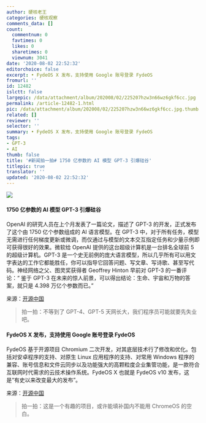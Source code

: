 ```yaml
---
author: 硬核老王
categories: 硬核观察
comments_data: []
count:
  commentnum: 0
  favtimes: 0
  likes: 0
  sharetimes: 0
  viewnum: 3041
date: '2020-08-02 22:52:32'
editorchoice: false
excerpt: • FydeOS X 发布，支持使用 Google 账号登录 FydeOS
fromurl: ''
id: 12482
islctt: false
largepic: /data/attachment/album/202008/02/225207hzw3n66wz6gkf6cc.jpg
permalink: /article-12482-1.html
pic: /data/attachment/album/202008/02/225207hzw3n66wz6gkf6cc.jpg.thumb.jpg
related: []
reviewer: ''
selector: ''
summary: • FydeOS X 发布，支持使用 Google 账号登录 FydeOS
tags:
- GPT-3
- AI
thumb: false
title: '#新闻拍一拍# 1750 亿参数的 AI 模型 GPT-3 引爆硅谷'
titlepic: true
translator: ''
updated: '2020-08-02 22:52:32'
---
```


![](/data/attachment/album/202008/02/225207hzw3n66wz6gkf6cc.jpg)


#### 1750 亿参数的 AI 模型 GPT-3 引爆硅谷


OpenAI 的研究人员在上个月发表了一篇论文，描述了 GPT-3 的开发，正式发布了这个由 1750 亿个参数组成的 AI 语言模型。在 GPT-3 中，对于所有任务，模型无需进行任何梯度更新或微调，而仅通过与模型的文本交互指定任务和少量示例即可获得很好的效果。微软给 OpenAI 提供的这台超级计算机是一台排名全球前 5 的超级计算机。GPT-3 是一个史无前例的庞大语言模型，所以几乎所有可以用文字表达的工作它都能胜任，你可以指导它回答问题、写文章、写诗歌、甚至写代码。神经网络之父、图灵奖获得者 Geoffrey Hinton 早前对 GPT-3 的一番评论：“ 鉴于 GPT-3 在未来的惊人前景，可以得出结论：生命、宇宙和万物的答案，就只是 4.398 万亿个参数而已。”


来源：[开源中国](https://www.oschina.net/news/117519/what-is-gpt-3)



> 
> 拍一拍：不等到了 GPT-4、GPT-5 天网长大，我们程序员可能就要先失业吧。
> 
> 
> 


#### FydeOS X 发布，支持使用 Google 账号登录 FydeOS


FydeOS 基于开源项目 Chromium 二次开发，对其底层技术行了修改和优化。包括对安卓程序的支持、对原生 Linux 应用程序的支持、对常用 Windows 程序的兼容、账号信息和文件云同步以及功能强大的高颗粒度企业集管功能，是一款符合互联网时代需求的云技术操作系统。FydeOS X 也就是 FydeOS v10 发布，这是“有史以来改变最大的发布”。


来源：[开源中国](https://www.oschina.net/news/117446/fydeosx-released)



> 
> 拍一拍：这是一个有趣的项目，或许能填补国内不能用 ChromeOS 的空白。
> 
> 
>